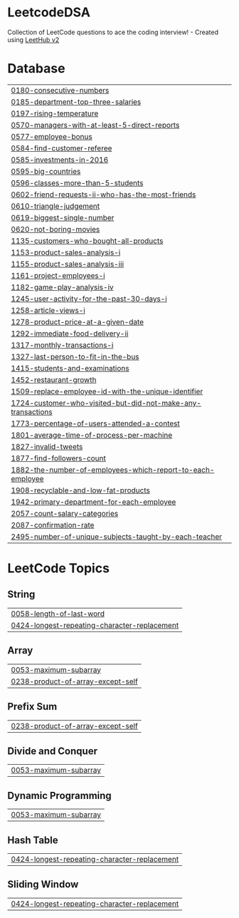 # LeetcodeDSA
Collection of LeetCode questions to ace the coding interview! - Created using [LeetHub v2](https://github.com/arunbhardwaj/LeetHub-2.0)


# Database
|  |
| ------- |
| [0180-consecutive-numbers](https://github.com/Srey-3112/LeetcodeDSA/tree/master/0180-consecutive-numbers) |
| [0185-department-top-three-salaries](https://github.com/Srey-3112/LeetcodeDSA/tree/master/0185-department-top-three-salaries) |
| [0197-rising-temperature](https://github.com/Srey-3112/LeetcodeDSA/tree/master/0197-rising-temperature) |
| [0570-managers-with-at-least-5-direct-reports](https://github.com/Srey-3112/LeetcodeDSA/tree/master/0570-managers-with-at-least-5-direct-reports) |
| [0577-employee-bonus](https://github.com/Srey-3112/LeetcodeDSA/tree/master/0577-employee-bonus) |
| [0584-find-customer-referee](https://github.com/Srey-3112/LeetcodeDSA/tree/master/0584-find-customer-referee) |
| [0585-investments-in-2016](https://github.com/Srey-3112/LeetcodeDSA/tree/master/0585-investments-in-2016) |
| [0595-big-countries](https://github.com/Srey-3112/LeetcodeDSA/tree/master/0595-big-countries) |
| [0596-classes-more-than-5-students](https://github.com/Srey-3112/LeetcodeDSA/tree/master/0596-classes-more-than-5-students) |
| [0602-friend-requests-ii-who-has-the-most-friends](https://github.com/Srey-3112/LeetcodeDSA/tree/master/0602-friend-requests-ii-who-has-the-most-friends) |
| [0610-triangle-judgement](https://github.com/Srey-3112/LeetcodeDSA/tree/master/0610-triangle-judgement) |
| [0619-biggest-single-number](https://github.com/Srey-3112/LeetcodeDSA/tree/master/0619-biggest-single-number) |
| [0620-not-boring-movies](https://github.com/Srey-3112/LeetcodeDSA/tree/master/0620-not-boring-movies) |
| [1135-customers-who-bought-all-products](https://github.com/Srey-3112/LeetcodeDSA/tree/master/1135-customers-who-bought-all-products) |
| [1153-product-sales-analysis-i](https://github.com/Srey-3112/LeetcodeDSA/tree/master/1153-product-sales-analysis-i) |
| [1155-product-sales-analysis-iii](https://github.com/Srey-3112/LeetcodeDSA/tree/master/1155-product-sales-analysis-iii) |
| [1161-project-employees-i](https://github.com/Srey-3112/LeetcodeDSA/tree/master/1161-project-employees-i) |
| [1182-game-play-analysis-iv](https://github.com/Srey-3112/LeetcodeDSA/tree/master/1182-game-play-analysis-iv) |
| [1245-user-activity-for-the-past-30-days-i](https://github.com/Srey-3112/LeetcodeDSA/tree/master/1245-user-activity-for-the-past-30-days-i) |
| [1258-article-views-i](https://github.com/Srey-3112/LeetcodeDSA/tree/master/1258-article-views-i) |
| [1278-product-price-at-a-given-date](https://github.com/Srey-3112/LeetcodeDSA/tree/master/1278-product-price-at-a-given-date) |
| [1292-immediate-food-delivery-ii](https://github.com/Srey-3112/LeetcodeDSA/tree/master/1292-immediate-food-delivery-ii) |
| [1317-monthly-transactions-i](https://github.com/Srey-3112/LeetcodeDSA/tree/master/1317-monthly-transactions-i) |
| [1327-last-person-to-fit-in-the-bus](https://github.com/Srey-3112/LeetcodeDSA/tree/master/1327-last-person-to-fit-in-the-bus) |
| [1415-students-and-examinations](https://github.com/Srey-3112/LeetcodeDSA/tree/master/1415-students-and-examinations) |
| [1452-restaurant-growth](https://github.com/Srey-3112/LeetcodeDSA/tree/master/1452-restaurant-growth) |
| [1509-replace-employee-id-with-the-unique-identifier](https://github.com/Srey-3112/LeetcodeDSA/tree/master/1509-replace-employee-id-with-the-unique-identifier) |
| [1724-customer-who-visited-but-did-not-make-any-transactions](https://github.com/Srey-3112/LeetcodeDSA/tree/master/1724-customer-who-visited-but-did-not-make-any-transactions) |
| [1773-percentage-of-users-attended-a-contest](https://github.com/Srey-3112/LeetcodeDSA/tree/master/1773-percentage-of-users-attended-a-contest) |
| [1801-average-time-of-process-per-machine](https://github.com/Srey-3112/LeetcodeDSA/tree/master/1801-average-time-of-process-per-machine) |
| [1827-invalid-tweets](https://github.com/Srey-3112/LeetcodeDSA/tree/master/1827-invalid-tweets) |
| [1877-find-followers-count](https://github.com/Srey-3112/LeetcodeDSA/tree/master/1877-find-followers-count) |
| [1882-the-number-of-employees-which-report-to-each-employee](https://github.com/Srey-3112/LeetcodeDSA/tree/master/1882-the-number-of-employees-which-report-to-each-employee) |
| [1908-recyclable-and-low-fat-products](https://github.com/Srey-3112/LeetcodeDSA/tree/master/1908-recyclable-and-low-fat-products) |
| [1942-primary-department-for-each-employee](https://github.com/Srey-3112/LeetcodeDSA/tree/master/1942-primary-department-for-each-employee) |
| [2057-count-salary-categories](https://github.com/Srey-3112/LeetcodeDSA/tree/master/2057-count-salary-categories) |
| [2087-confirmation-rate](https://github.com/Srey-3112/LeetcodeDSA/tree/master/2087-confirmation-rate) |
| [2495-number-of-unique-subjects-taught-by-each-teacher](https://github.com/Srey-3112/LeetcodeDSA/tree/master/2495-number-of-unique-subjects-taught-by-each-teacher) |
<!---LeetCode Topics Start-->
# LeetCode Topics
## String
|  |
| ------- |
| [0058-length-of-last-word](https://github.com/Srey-3112/LeetcodeDSA/tree/master/0058-length-of-last-word) |
| [0424-longest-repeating-character-replacement](https://github.com/Srey-3112/LeetcodeDSA/tree/master/0424-longest-repeating-character-replacement) |
## Array
|  |
| ------- |
| [0053-maximum-subarray](https://github.com/Srey-3112/LeetcodeDSA/tree/master/0053-maximum-subarray) |
| [0238-product-of-array-except-self](https://github.com/Srey-3112/LeetcodeDSA/tree/master/0238-product-of-array-except-self) |
## Prefix Sum
|  |
| ------- |
| [0238-product-of-array-except-self](https://github.com/Srey-3112/LeetcodeDSA/tree/master/0238-product-of-array-except-self) |
## Divide and Conquer
|  |
| ------- |
| [0053-maximum-subarray](https://github.com/Srey-3112/LeetcodeDSA/tree/master/0053-maximum-subarray) |
## Dynamic Programming
|  |
| ------- |
| [0053-maximum-subarray](https://github.com/Srey-3112/LeetcodeDSA/tree/master/0053-maximum-subarray) |
## Hash Table
|  |
| ------- |
| [0424-longest-repeating-character-replacement](https://github.com/Srey-3112/LeetcodeDSA/tree/master/0424-longest-repeating-character-replacement) |
## Sliding Window
|  |
| ------- |
| [0424-longest-repeating-character-replacement](https://github.com/Srey-3112/LeetcodeDSA/tree/master/0424-longest-repeating-character-replacement) |
<!---LeetCode Topics End-->